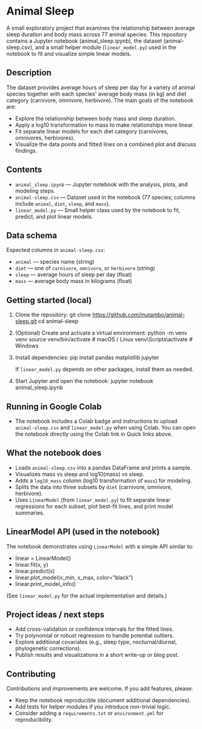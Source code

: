 # Animal Sleep

A small exploratory project that examines the relationship between average sleep duration and body mass across 77 animal species. This repository contains a Jupyter notebook (animal_sleep.ipynb), the dataset (animal-sleep.csv), and a small helper module (`linear_model.py`) used in the notebook to fit and visualize simple linear models.

Description
-----------
The dataset provides average hours of sleep per day for a variety of animal species together with each species' average body mass (in kg) and diet category (carnivore, omnivore, herbivore). The main goals of the notebook are:

- Explore the relationship between body mass and sleep duration.
- Apply a log10 transformation to mass to make relationships more linear.
- Fit separate linear models for each diet category (carnivores, omnivores, herbivores).
- Visualize the data points and fitted lines on a combined plot and discuss findings.

Contents
--------
- `animal_sleep.ipynb` — Jupyter notebook with the analysis, plots, and modeling steps.
- `animal-sleep.csv` — Dataset used in the notebook (77 species; columns include `animal`, `diet`, `sleep`, and `mass`).
- `linear_model.py` — Small helper class used by the notebook to fit, predict, and plot linear models.

Data schema
-----------
Expected columns in `animal-sleep.csv`:
- `animal` — species name (string)
- `diet` — one of `carnivore`, `omnivore`, or `herbivore` (string)
- `sleep` — average hours of sleep per day (float)
- `mass` — average body mass in kilograms (float)

Getting started (local)
-----------------------
1. Clone the repository:
   git clone https://github.com/mutambo/animal-sleep.git
   cd animal-sleep

2. (Optional) Create and activate a virtual environment:
   python -m venv venv
   source venv/bin/activate  # macOS / Linux
   venv\Scripts\activate     # Windows

3. Install dependencies:
   pip install pandas matplotlib jupyter

   If `linear_model.py` depends on other packages, install them as needed.

4. Start Jupyter and open the notebook:
   jupyter notebook animal_sleep.ipynb

Running in Google Colab
-----------------------
- The notebook includes a Colab badge and instructions to upload `animal-sleep.csv` and `linear_model.py` when using Colab. You can open the notebook directly using the Colab link in Quick links above.

What the notebook does
----------------------
- Loads `animal-sleep.csv` into a pandas DataFrame and prints a sample.
- Visualizes mass vs sleep and log10(mass) vs sleep.
- Adds a `log10_mass` column (log10 transformation of `mass`) for modeling.
- Splits the data into three subsets by `diet` (carnivore, omnivore, herbivore).
- Uses `LinearModel` (from `linear_model.py`) to fit separate linear regressions for each subset, plot best-fit lines, and print model summaries.

LinearModel API (used in the notebook)
-------------------------------------
The notebook demonstrates using `LinearModel` with a simple API similar to:

- linear = LinearModel()
- linear.fit(x, y)
- linear.predict(x)
- linear.plot_model(x_min, x_max, color="black")
- linear.print_model_info()

(See `linear_model.py` for the actual implementation and details.)

Project ideas / next steps
--------------------------
- Add cross-validation or confidence intervals for the fitted lines.
- Try polynomial or robust regression to handle potential outliers.
- Explore additional covariates (e.g., sleep type, nocturnal/diurnal, phylogenetic corrections).
- Publish results and visualizations in a short write-up or blog post.

Contributing
------------
Contributions and improvements are welcome. If you add features, please:
- Keep the notebook reproducible (document additional dependencies).
- Add tests for helper modules if you introduce non-trivial logic.
- Consider adding a `requirements.txt` or `environment.yml` for reproducibility.
